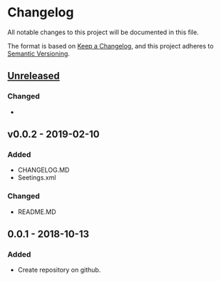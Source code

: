 # Changelog
All notable changes to this project will be documented in this file.

The format is based on [Keep a Changelog](https://keepachangelog.com/en/1.0.0/),
and this project adheres to [Semantic Versioning](https://semver.org/spec/v2.0.0.html).

## [Unreleased]
### Changed
- 
## v0.0.2 - 2019-02-10
### Added
- CHANGELOG.MD
- Seetings.xml 
### Changed
-  README.MD

## 0.0.1 - 2018-10-13
### Added
- Create repository on github. 

[Unreleased]: https://github.com/rodrigofujioka/javabasico/tag/v0.0.1...HEAD
[0.0.2]: https://gitlab.com/rodrigofujioka/papw/compare/v0.0.2...servlet.1.0.0.2018
[0.0.1]: https://gitlab.com/rodrigofujioka/papw/compare/servlet.1.0.0.2018...master
